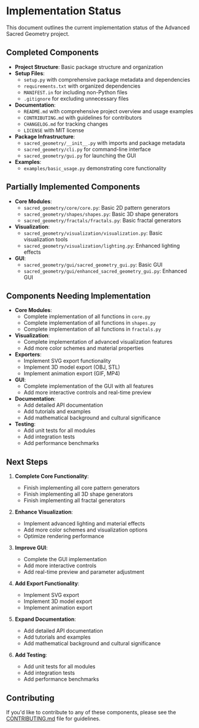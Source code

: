 # Implementation Status

This document outlines the current implementation status of the Advanced Sacred Geometry project.

## Completed Components

- **Project Structure**: Basic package structure and organization
- **Setup Files**: 
  - `setup.py` with comprehensive package metadata and dependencies
  - `requirements.txt` with organized dependencies
  - `MANIFEST.in` for including non-Python files
  - `.gitignore` for excluding unnecessary files
- **Documentation**:
  - `README.md` with comprehensive project overview and usage examples
  - `CONTRIBUTING.md` with guidelines for contributors
  - `CHANGELOG.md` for tracking changes
  - `LICENSE` with MIT license
- **Package Infrastructure**:
  - `sacred_geometry/__init__.py` with imports and package metadata
  - `sacred_geometry/cli.py` for command-line interface
  - `sacred_geometry/gui.py` for launching the GUI
- **Examples**:
  - `examples/basic_usage.py` demonstrating core functionality

## Partially Implemented Components

- **Core Modules**:
  - `sacred_geometry/core/core.py`: Basic 2D pattern generators
  - `sacred_geometry/shapes/shapes.py`: Basic 3D shape generators
  - `sacred_geometry/fractals/fractals.py`: Basic fractal generators
- **Visualization**:
  - `sacred_geometry/visualization/visualization.py`: Basic visualization tools
  - `sacred_geometry/visualization/lighting.py`: Enhanced lighting effects
- **GUI**:
  - `sacred_geometry/gui/sacred_geometry_gui.py`: Basic GUI
  - `sacred_geometry/gui/enhanced_sacred_geometry_gui.py`: Enhanced GUI

## Components Needing Implementation

- **Core Modules**:
  - Complete implementation of all functions in `core.py`
  - Complete implementation of all functions in `shapes.py`
  - Complete implementation of all functions in `fractals.py`
- **Visualization**:
  - Complete implementation of advanced visualization features
  - Add more color schemes and material properties
- **Exporters**:
  - Implement SVG export functionality
  - Implement 3D model export (OBJ, STL)
  - Implement animation export (GIF, MP4)
- **GUI**:
  - Complete implementation of the GUI with all features
  - Add more interactive controls and real-time preview
- **Documentation**:
  - Add detailed API documentation
  - Add tutorials and examples
  - Add mathematical background and cultural significance
- **Testing**:
  - Add unit tests for all modules
  - Add integration tests
  - Add performance benchmarks

## Next Steps

1. **Complete Core Functionality**:
   - Finish implementing all core pattern generators
   - Finish implementing all 3D shape generators
   - Finish implementing all fractal generators

2. **Enhance Visualization**:
   - Implement advanced lighting and material effects
   - Add more color schemes and visualization options
   - Optimize rendering performance

3. **Improve GUI**:
   - Complete the GUI implementation
   - Add more interactive controls
   - Add real-time preview and parameter adjustment

4. **Add Export Functionality**:
   - Implement SVG export
   - Implement 3D model export
   - Implement animation export

5. **Expand Documentation**:
   - Add detailed API documentation
   - Add tutorials and examples
   - Add mathematical background and cultural significance

6. **Add Testing**:
   - Add unit tests for all modules
   - Add integration tests
   - Add performance benchmarks

## Contributing

If you'd like to contribute to any of these components, please see the [CONTRIBUTING.md](CONTRIBUTING.md) file for guidelines.
